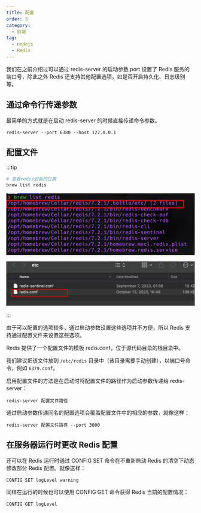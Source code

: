 ```yaml
---
title: 配置
order: 3
category:
  - 前端
tag:
  - nodejs	
  - Redis
---
```


我们在之前介绍过可以通过 redis-server 的启动参数 port 设置了 Redis 服务的端口号，除此之外 Redis 还支持其他配置选项，如是否开启持久化、日志级别等。

## 通过命令行传递参数

最简单的方式就是在启动 redis-server 的时候直接传递命令参数。

```shell
redis-server --port 6380 --host 127.0.0.1
```

## 配置文件

:::tip

```bash
# 查看redis安装的位置
brew list redis
```

![image-20231017102632704](https://raw.githubusercontent.com/GodX-18/picBed/main/image-20231017102632704.png)

![image-20231017102724553](https://raw.githubusercontent.com/GodX-18/picBed/main/image-20231017102724553.png)

:::

由于可以配置的选项较多，通过启动参数设置这些选项并不方便，所以 Redis 支持通过配置文件来设置这些选项。

Redis 提供了一个配置文件的模板 redis.conf，位于源代码目录的根目录中。

我们建议把该文件放到 `/etc/redis` 目录中（该目录需要手动创建），以端口号命令，例如 `6379.conf`。

启用配置文件的方法是在启动时将配置文件的路径作为启动参数传递给 redis-server：

```shell
redis-server 配置文件路径
```

通过启动参数传递同名的配置选项会覆盖配置文件中的相应的参数，就像这样：

```shell
redis-server 配置文件路径 --port 3000
```

## 在服务器运行时更改 Redis 配置

还可以在 Redis 运行时通过 CONFIG SET 命令在不重新启动 Redis 的清空下动态修改部分 Redis 配置。就像这样：

```shell
CONFIG SET logLevel warning
```

同样在运行的时候也可以使用 CONFIG GET 命令获得 Redis 当前的配置情况：

```shell
CONFIG GET logLevel
```
